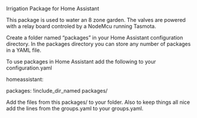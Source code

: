 Irrigation Package for Home Assistant

This package is used to water an 8 zone garden. The valves are powered with a relay board controled by a NodeMcu running Tasmota.

Create a folder named “packages” in your Home Assistant configuration directory.
In the packages directory you can store any number of packages in a YAML file.

To use packages in Home Assistant add the following to your configuration.yaml

homeassistant:

  packages: !include_dir_named packages/

Add the files from this packages/ to your folder.
Also to keep things all nice add the lines from the groups.yaml to your groups.yaml.

